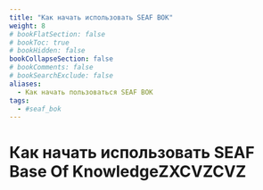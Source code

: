 ```yaml
---
title: "Как начать использовать SEAF BOK"
weight: 8
# bookFlatSection: false
# bookToc: true
# bookHidden: false
bookCollapseSection: false
# bookComments: false
# bookSearchExclude: false
aliases:
  - Как начать пользоваться SEAF BOK
tags:
  - #seaf_bok
---
```


# Как начать использовать SEAF **Base Of Knowledge**ZXCVZCVZ


